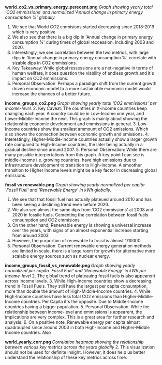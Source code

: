 **world_co2_vs_primary_energy_perecent.png**
*Graph showing yearly total 'CO2 emmissions' and normalized 'Annual change in primary energy consumption %' globally.*
1. We see that World CO2 emmisions started decreasing since 2018-2019 which is very positive
2. We also see that there is a big dip in 'Annual change in primary energy consumption %' during times of global reccession. Including 2008 and 2020.
3. Interestingly, we see correlation between the two metrics, with large dips in 'Annual change in primary energy consumption %' correlate with sizable dips in CO2 emmissions.
4. Key Takeaway: While global ressessions are a net-negative in terms of human wellfare, it does question the viability of endless growth and it's impact on CO2 emmissions.
5. Personal Observation: Perhaps a paradigm shift from the current growth driven economic model to a more sustainable economic model would increase the chances of a better future.

**income_groups_co2.png**
*Graph showing yearly total 'CO2 emmissions' per income-level.*
2.  Key Caveat: The countries in X-income countries keep changing each year. A country could be in Low-Income one year, and Lower-Middle-Income the next. This graph is mainly about showing the relationship economic development and emmissions in general. 
3.  Low-Income countries show the smallest ammount of CO2 emissions. Which also shows the connection between economic growth and emissions.
4.  Interestingly, Higher-Middle-Income countries actually show a larger growth rate compared to High-Income countries, the later being actually in a gradual decline since around 2007.
5.  Personal Observation: While there are many possible interpertations from this graph. A key point I can see is middle-income i.e. growing countries, have high emissions due to infrastructure development to transition to High-Income. A smoother transition to Higher Income levels might be a key factor in decreasing global emissions.

**fossil vs renewable.png**
*Graph showing yearly normalized per capita 'Fossil Fuel' and 'Renewable Energy' in kWh globally.*
1. We see that that fossil fuel has actually plateued around 2010 and has been seeing a declining trend even before 2020.
2. We also see almost the same dips from 'CO2 emmissions' at 2008 and 2020 in fossile fuels. Cementing the correlation between fossil fuels consumption and CO2 emmisions
3. On the other hand, Renewable energy is showing a universal increase over the years, with signs of an almost exponential increase starting from around 2003
4. However, the porportion of renewable to fossil is almost 1/10000. 
5. Personal Observation: Current renewable energy generation methods are limited in scale, there is a large room for growth for alternative more scalable energy sources such as nuclear energy.

**income_groups_fossil_vs_renewable.png**
*Graph showing yearly normalized per capita 'Fossil Fuel' and 'Renewable Energy' in kWh per Income-level*
2. The global trend of plateauing fossil fuels is also appearent across income levels.
3. While High-Income countries show a decreasing trend in Fossil Fuels. They still have the largest per capita consumption, more than double the amount of High-Middle-Income countries.
4. While High-Income countries have less total CO2 emissions than Higher-Middle-Income countries. Per Capita it's the opposite. Due to Middle-Income countries having a bigger population.
5. Personal Observation: While the relationship between income-level and emmissions is appearent, the implications are very complex. This is a great area for further research and analysis.
6. On a positive note, Renewable energy per capita almost quadroupled since around 2003 in both High-Income and Higher-Middle Income countries. Also 

**world_yearly_corr.png**
*Correlation heatmap showing the relationship between various key metrics across the years globally*
2. This visualization should not be used for definite insight. However, it does help us better understand the relationship of these key metrics across time.
